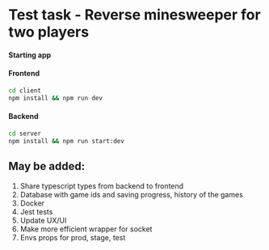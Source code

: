 # Test task - Reverse minesweeper for two players

#### Starting app

#### Frontend

```sh
cd client
npm install && npm run dev
```

#### Backend

```sh
cd server
npm install && npm run start:dev
```

## May be added:

1. Share typescript types from backend to frontend
2. Database with game ids and saving progress, history of the games
3. Docker
4. Jest tests
5. Update UX/UI
6. Make more efficient wrapper for socket
7. Envs props for prod, stage, test
